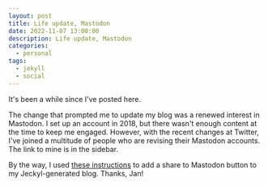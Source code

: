 ```yaml
---
layout: post
title: Life update, Mastodon
date: 2022-11-07 13:00:00
description: Life update, Mastodon
categories:
  - personal
tags:
  - jekyll
  - social
---
```


It's been a while since I've posted here.

The change that prompted me to update my blog was a renewed interest in Mastodon. I set up an account in 2018, but there wasn't enough content at the time to keep me engaged. However, with the recent changes at Twitter, I've joined a multitude of people who are revising their Mastodon accounts. The link to mine is in the sidebar.

By the way, I used [these instructions](https://www.janwagemakers.be/jekyll/jekyll/2019/08/22/mastodon-share-button.html) to add a share to Mastodon button to my Jeckyl-generated blog. Thanks, Jan!